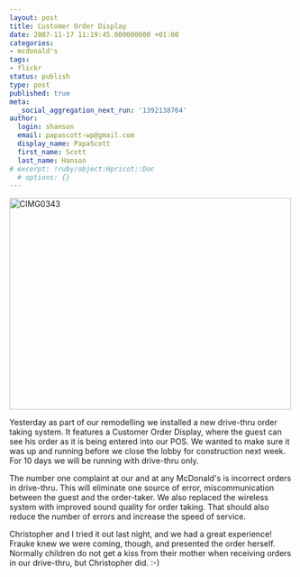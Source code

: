```yaml
---
layout: post
title: Customer Order Display
date: 2007-11-17 11:19:45.000000000 +01:00
categories:
- mcdonald's
tags:
- flickr
status: publish
type: post
published: true
meta:
  _social_aggregation_next_run: '1392138764'
author:
  login: shanson
  email: papascott-wp@gmail.com
  display_name: PapaScott
  first_name: Scott
  last_name: Hanson
# excerpt: !ruby/object:Hpricot::Doc
  # options: {}
---
```

<p><a href="http://www.flickr.com/photos/51035717986@N01/2037810086" title="View 'CIMG0343' on Flickr.com"><img src="http://farm3.static.flickr.com/2205/2037810086_eacbbb935c.jpg" alt="CIMG0343" border="0" width="500" height="375" /></a></p>
<p>Yesterday as part of our remodelling we installed a new drive-thru order taking system. It features a Customer Order Display, where the guest can see his order as it is being entered into our POS. We wanted to make sure it was up and running before we close the lobby for construction next week. For 10 days we will be running with drive-thru only.</p>
<p>The number one complaint at our and at any McDonald's is incorrect orders in drive-thru. This will eliminate one source of error, miscommunication between the guest and the order-taker. We also replaced the wireless system with improved sound quality for order taking. That should also reduce the number of errors and increase the speed of service. </p>
<p>Christopher and I tried it out last night, and we had a great experience! Frauke knew we were coming, though, and presented the order herself. Normally children do not get a kiss from their mother when receiving orders in our drive-thru, but Christopher did. :-)</p>
